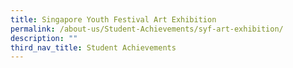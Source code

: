 ```yaml
---
title: Singapore Youth Festival Art Exhibition
permalink: /about-us/Student-Achievements/syf-art-exhibition/
description: ""
third_nav_title: Student Achievements
---
```


